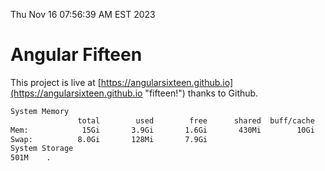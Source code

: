 Thu Nov 16 07:56:39 AM EST 2023

# Angular Fifteen


This project is live at [https://angularsixteen.github.io](https://angularsixteen.github.io "fifteen!") thanks to Github.

```bash
System Memory
               total        used        free      shared  buff/cache   available
Mem:            15Gi       3.9Gi       1.6Gi       430Mi        10Gi        11Gi
Swap:          8.0Gi       128Mi       7.9Gi
System Storage
501M	.
